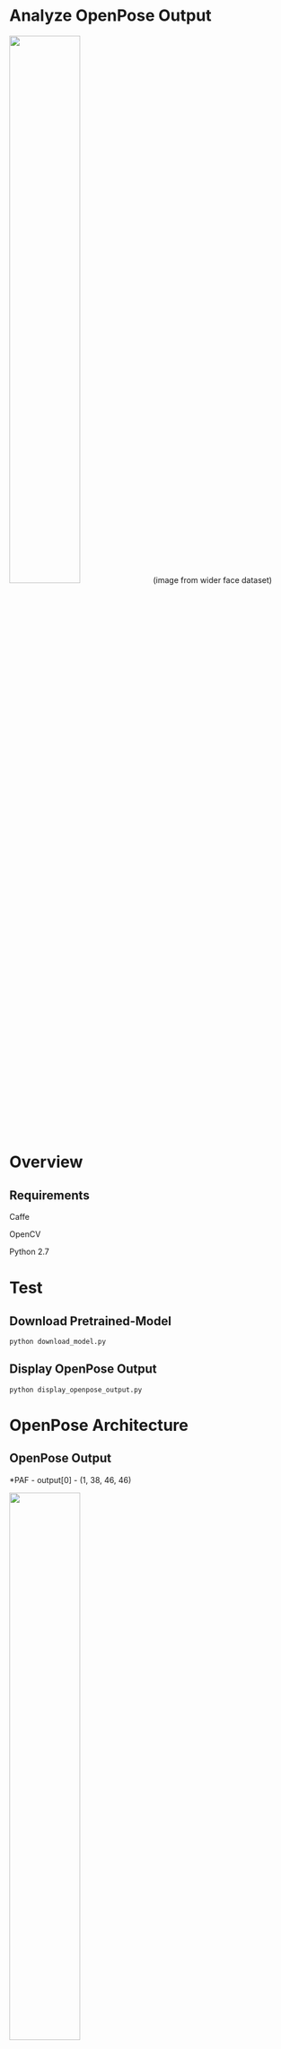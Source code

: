 # Analyze OpenPose Output

<img src="https://github.com/abars/OpenPoseAnalyzer/dress.png" width="50%" height="50%">
(image from wider face dataset)

# Overview

## Requirements

Caffe

OpenCV

Python 2.7

# Test

## Download Pretrained-Model

`python download_model.py`

## Display OpenPose Output

`python display_openpose_output.py`

# OpenPose Architecture

## OpenPose Output

*PAF - output[0] - (1, 38, 46, 46)

<img src="https://github.com/abars/OpenPoseAnalyzer/paf.png" width="50%" height="50%">

*CONFIDENCE - output[1] - (1, 19, 46, 46)

<img src="https://github.com/abars/OpenPoseAnalyzer/confidence.png" width="50%" height="50%">

## COCO KeyPoint

<img src="https://github.com/abars/OpenPoseAnalyzer/keypoint.png" width="50%" height="50%">

*Nose – 0
*Neck – 1
*Right Shoulder – 2
*Right Elbow – 3
*Right Wrist – 4
*Left Shoulder – 5
*Left Elbow – 6
*Left Wrist – 7
*Right Hip – 8
*Right Knee – 9
*Right Ankle – 10
*Left Hip – 11
*Left Knee – 12
*LAnkle – 13
*Right Eye – 14
*Left Eye – 15
*Right Ear – 16
*Left Ear – 17
*Background – 18

# Related Work

<https://www.learnopencv.com/deep-learning-based-human-pose-estimation-using-opencv-cpp-python/>
